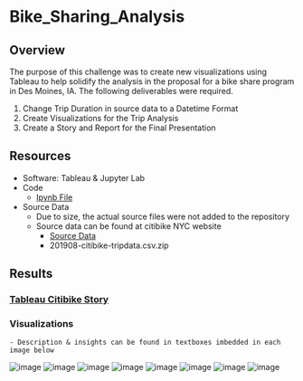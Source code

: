 # Bike_Sharing_Analysis

## Overview
The purpose of this challenge was to create new visualizations using Tableau to help solidify the analysis in the proposal for a bike share program in Des Moines, IA.  The following deliverables were required.
  1.  Change Trip Duration in source data to a Datetime Format
  2.  Create Visualizations for the Trip Analysis
  3.  Create a Story and Report for the Final Presentation
  
## Resources
  - Software: Tableau & Jupyter Lab
  - Code
    - [Ipynb File](https://github.com/sbretag/Bike_Sharing/blob/main/NYC_Citibike_Challenge.ipynb)
  - Source Data
    - Due to size, the actual source files were not added to the repository
    - Source data can be found at citibike NYC website
      - [Source Data](https://www.citibikenyc.com/system-data)
      - 201908-citibike-tripdata.csv.zip

## Results

### [Tableau Citibike Story](https://public.tableau.com/shared/3GMY2CKTM?:display_count=n&:origin=viz_share_link)

### Visualizations
    - Description & insights can be found in textboxes imbedded in each image below

![image](https://github.com/sbretag/Bike_Sharing/blob/main/Images/Gender_Breakdown.png)
![image](https://github.com/sbretag/Bike_Sharing/blob/main/Images/Customer_Type_Breakdown.png)
![image](https://github.com/sbretag/Bike_Sharing/blob/main/Images/Trip_Duration.png)
![image](https://github.com/sbretag/Bike_Sharing/blob/main/Images/Trip_Duration_By_Vendor.png)
![image](https://github.com/sbretag/Bike_Sharing/blob/main/Images/CustomerTrips_ByDay_ByGender.png)
![image](https://github.com/sbretag/Bike_Sharing/blob/main/Images/SubscriberTrips_ByDay_ByGender.png)
![image](https://github.com/sbretag/Bike_Sharing/blob/main/Images/Trips_ByHour_ByDay.png)
![image](https://github.com/sbretag/Bike_Sharing/blob/main/Images/Trips_ByHour_ByDay_ByGender.png)




